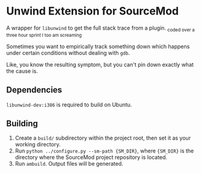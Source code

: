 # Unwind Extension for SourceMod

A wrapper for `libunwind` to get the full stack trace from a plugin.
<sub>coded over a three hour sprint I too am screaming</sub>

Sometimes you want to empirically track something down which happens under certain conditions
without dealing with `gdb`.

Like, you know the resulting symptom, but you can't pin down exactly what the cause is.

## Dependencies

`libunwind-dev:i386` is required to build on Ubuntu.

## Building

1. Create a `build/` subdirectory within the project root, then set it as your working
directory.
2. Run `python ../configure.py --sm-path {SM_DIR}`, where `{SM_DIR}` is the directory where the
SourceMod project repository is located.
3. Run `ambuild`.  Output files will be generated.
